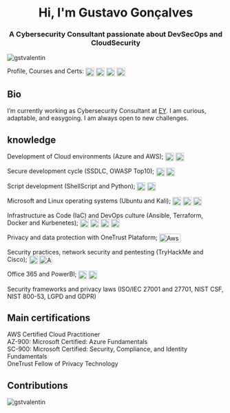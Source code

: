 <h1 align="center">Hi, I'm Gustavo Gonçalves</h1>
<h3 align="center">A Cybersecurity Consultant passionate about DevSecOps and CloudSecurity</h3>

<p align="left"> <img src="https://komarev.com/ghpvc/?username=gstvalentin&label=Profile%20views&color=0e75b6&style=flat" alt="gstvalentin" align="center" /> 

Profile, Courses and Certs: <a href="https://linkedin.com/in/gstgoncalves" target="blank"><img align="center" src="https://raw.githubusercontent.com/rahuldkjain/github-profile-readme-generator/master/src/images/icons/Social/linked-in-alt.svg" alt="gstgoncalves" height="20" width="20" /></a>  <a href="https://tryhackme.com/p/gstvalentin" target="blank"><img align="center" src="https://tryhackme.com/img/favicon.png" alt="gstvalentin" height="20" width="20" /></a>  <a href="https://cursos.alura.com.br/user/gstgoncalves" target="blank"><img align="center" src="https://static-s.aa-cdn.net/img/ios/1225776635/b3ede73760b7e1501dada15d61da224e?v=1" alt="gstgoncalves" height="20" width="20" /></a>  <a href="https://www.credly.com/users/gstvalentin/badges" target="blank"><img align="center" src="https://images.credly.com/images/b685de69-03cf-402c-b8e3-62ecd0e2e949/blob.png" alt="gstgoncalves" height="20" width="20" /></a> </p>

<h2 align="left"> Bio </h2>

I’m currently working as Cybersecurity Consultant at [EY](https://www.ey.com/). I am curious, adaptable, and easygoing. I am always open to new challenges.

<h2 align="left"> knowledge </h2>


Development of Cloud environments (Azure and AWS); <img src="https://img.icons8.com/color/96/000000/amazon-web-services.png" alt="Aws" align="center" width="20" height="20"/> <img src="https://img.icons8.com/fluency/48/000000/azure-1.png" alt="Aws" align="center" width="20" height="20"/> 

Secure development cycle (SSDLC, OWASP Top10);  <img src="https://res.cloudinary.com/practicaldev/image/fetch/s--mZ6zgjzb--/c_imagga_scale,f_auto,fl_progressive,h_1080,q_auto,w_1080/https://dev-to-uploads.s3.amazonaws.com/uploads/articles/7s4w0pth3wrf29nocebo.png" alt="Aws" align="center" width="20" height="20"/> <img src="https://www.alura.com.br/assets/api/cursos/owasp-security-verification-standard-v5-a-v8.svg" alt="Aws" align="center" width="20" height="20"/> 

Script development (ShellScript and Python); <img src="https://camo.githubusercontent.com/a1f5aff58892807c94b62322f48bdc886d3a2ad0ec2604fee1853ee84275739e/68747470733a2f2f75706c6f61642e77696b696d656469612e6f72672f77696b6970656469612f636f6d6d6f6e732f7468756d622f322f32302f426173685f4c6f676f5f626c61636b5f616e645f77686974655f69636f6e5f6f6e6c792e7376672f3132303070782d426173685f4c6f676f5f626c61636b5f616e645f77686974655f69636f6e5f6f6e6c792e7376672e706e67" alt="Aws" align="center" width="20" height="20"/> <img src="https://img.icons8.com/color/96/000000/python--v1.png" alt="Aws" align="center" width="20" height="20"/>

Microsoft and Linux operating systems (Ubuntu and Kali); <img src="https://img.icons8.com/color/96/000000/windows-10.png" alt="Aws" align="center" width="20" height="20"/> <img src="https://img.icons8.com/color/96/000000/ubuntu--v1.png" alt="Aws" align="center" width="20" height="20"/> <img src="https://img.icons8.com/plasticine/100/000000/kali-linux.png" alt="Aws" align="center" width="20" height="20"/> 

Infrastructure as Code (IaC) and DevOps culture (Ansible, Terraform, Docker and Kurbenetes); <img src="https://img.icons8.com/fluency/96/000000/ansible.png" alt="Aws" align="center" width="20" height="20"/> <img src="https://img.icons8.com/fluency/96/000000/terraform.png" alt="Aws" align="center" width="20" height="20"/> <img src="https://img.icons8.com/fluency/96/000000/docker.png" alt="Aws" align="center" width="20" height="20"/> <img src="https://img.icons8.com/color/96/000000/kubernetes.png" alt="Aws" align="center" width="20" height="20"/> 

Privacy and data protection with OneTrust Plataform;  <img src="https://www.onetrust.com/br/wp-content/uploads/2021/06/20200729-OneTrust-CMYK-GreenBG.png" alt="Aws" align="center" width="50" height="20"/> 

Security practices, network security and pentesting (TryHackMe and Cisco); <img src="https://tryhackme.com/img/favicon.png" alt="Aws" align="center" width="20" height="20"/> <img src="https://marcas-logos.net/wp-content/uploads/2020/03/Cisco-Logo-Antigo.jpg" alt="Aws" align="center" width="30" height="20"/> 

Office 365 and PowerBI; <img src="https://img.icons8.com/color/96/000000/office-365.png" alt="Aws" align="center" width="20" height="20"/> <img src="https://img.icons8.com/color/96/000000/power-bi.png" alt="Aws" align="center" width="20" height="20"/> 

Security frameworks and privacy laws (ISO/IEC 27001 and 27701, NIST CSF, NIST 800-53, LGPD and GDPR)

<h2 align="left">Main certifications</h2>

AWS Certified Cloud Practitioner <br>
AZ-900: Microsoft Certified: Azure Fundamentals<br>
SC-900: Microsoft Certified: Security, Compliance, and Identity Fundamentals <br>
OneTrust Fellow of Privacy Technology<br>


<h2 align="left">Contributions</h2>

<p><img align="left" src="https://github-readme-stats.vercel.app/api/top-langs?username=gstvalentin&show_icons=true&locale=en&layout=compact" alt="gstvalentin"/></p>
